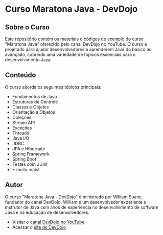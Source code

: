 # Curso Maratona Java - DevDojo

## Sobre o Curso
Este repositório contém os materiais e códigos de exemplo do curso "Maratona Java" oferecido pelo canal DevDojo no YouTube. O curso é projetado para ajudar desenvolvedores a aprenderem Java do básico ao avançado, cobrindo uma variedade de tópicos essenciais para o desenvolvimento Java.

## Conteúdo
O curso aborda os seguintes tópicos principais:

- Fundamentos de Java
- Estruturas de Controle
- Classes e Objetos
- Orientação a Objetos
- Coleções
- Stream API
- Exceções
- Threads
- Java I/O
- JDBC
- JPA e Hibernate
- Spring Framework
- Spring Boot
- Testes com JUnit
- E muito mais!

## Autor
O curso "Maratona Java - DevDojo" é ministrado por William Suane, fundador do canal DevDojo. William é um desenvolvedor experiente e instrutor de Java com anos de experiência no desenvolvimento de software Java e na educação de desenvolvedores.

- Visitar o [canal DevDojo no YouTube](https://www.youtube.com/channel/UCjF0OccBT05WxsJb2zNkL4g)
- Acessar o [site do DevDojo](https://www.devdojo.com.br/)



